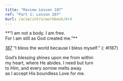 ```yaml
---
title: "Review Lesson 187"
ref: "Part 1: Lesson 207"
burl: /acim/intro/workbook/#r6
---
```


<div markdown="1" class="center">
**“I am not a body. I am free.<br/>
For I am still as God created me.”**
</div>

[*187*](/acim/workbook/l187/?r=1) “I bless the world because I bless myself.”
{: #l187}

<div markdown="1" class="review center">
God’s blessing shines upon me from within<br/>
my heart, where He abides.  I need but turn<br/>
to Him, and every sorrow melts away<br/>
as I accept His boundless Love for me.
</div>

